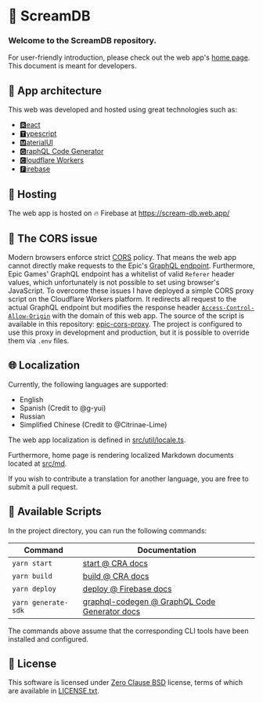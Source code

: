 # 🐨 ScreamDB

### Welcome to the ScreamDB repository.

For user-friendly introduction, please check out the web app's [home page](https://scream-db.web.app/). This document is meant for developers.

## 🚀 App architecture

This web was developed and hosted using great technologies such as:

* [🆁eact](https://reactjs.org/)
* [🆃ypescript](https://www.typescriptlang.org/)
* [🅼aterialUI](https://material-ui.com/)
* [🅶raphQL Code Generator](https://graphql-code-generator.com/)
* [🅲loudflare Workers](https://workers.cloudflare.com/)
* [🅵irebase](https://firebase.google.com/)

## 🏢 Hosting

The web app is hosted on 🔥 Firebase at <https://scream-db.web.app/>

## 🔐 The CORS issue

Modern browsers enforce strict [CORS](https://developer.mozilla.org/en-US/docs/Web/HTTP/CORS) policy. That means the web app cannot directly make requests to the Epic's [GraphQL endpoint](https://www.epicgames.com/graphql). Furthermore, Epic Games' GraphQL endpoint has a whitelist of valid `Referer` header values, which unfortunately is not possible to set using browser's JavaScript. To overcome these issues I have deployed a simple CORS proxy script on the Cloudflare Workers platform. It redirects all request to the actual GraphQL endpoint but modifies the response header [`Access-Control-Allow-Origin`](https://developer.mozilla.org/en-US/docs/Web/HTTP/Headers/Access-Control-Allow-Origin) with the domain of this web app. The source of the script is available in this repository: [epic-cors-proxy](./workers/epic-cors-proxy.js). The project is configured to use this proxy in development and production, but it is possible to override them via `.env` files.

## 🌐 Localization

Currently, the following languages are supported:
* English
* Spanish (Credit to @g-yui)
* Russian
* Simplified Chinese (Credit to @Citrinae-Lime)

The web app localization is defined in [src/util/locale.ts](./src/util/locale.ts).

Furthermore, home page is rendering localized Markdown documents located at [src/md](./src/md).

If you wish to contribute a translation for another language, you are free to submit a pull request.

## 📜 Available Scripts

In the project directory, you can run the following commands:

| Command             | Documentation                                   |
|---------------------|-------------------------------------------------|
| `yarn start`        | [start @ CRA docs]                              |
| `yarn build`        | [build @ CRA docs]                              |
| `yarn deploy`       | [deploy @ Firebase docs]                        |
| `yarn generate-sdk` | [graphql-codegen @ GraphQL Code Generator docs] |

The commands above assume that the corresponding CLI tools have been installed and configured.

## 📄 License
This software is licensed under [Zero Clause BSD](https://choosealicense.com/licenses/0bsd/) license, terms of which are available in [LICENSE.txt](./LICENSE.txt).

[start @ CRA docs]: https://github.com/facebook/create-react-app#npm-start-or-yarn-start                                   
[build @ CRA docs]: https://github.com/facebook/create-react-app#npm-run-build-or-yarn-build                               
[deploy @ Firebase docs]: https://firebase.google.com/docs/cli#deployment                                                  
[graphql-codegen @ GraphQL Code Generator docs]: https://graphql-code-generator.com/docs/plugins/typescript-graphql-request
